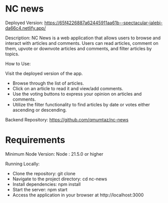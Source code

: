 # NC news
Deployed Version: https://65f4226887a62445911aa61b--spectacular-jalebi-da66c4.netlify.app/

Description:
NC News is a web application that allows users to browse and interact with articles and comments. 
Users can read articles, comment on them, upvote or downvote articles and comments, and filter articles by topics.

How to Use:

Visit the deployed version of the app.
- Browse through the list of articles.
- Click on an article to read it and view/add comments.
- Use the voting buttons to express your opinion on articles and comments.
- Utilize the filter functionality to find articles by date or votes either ascending or descending.


Backend Repository: https://github.com/qmumtaz/nc-news

# Requirements
Minimum Node Version: Node : 21.5.0 or higher

Running Locally:

- Clone the repository: git clone <repo-url>
- Navigate to the project directory: cd nc-news
- Install dependencies: npm install
- Start the server: npm start
- Access the application in your browser at http://localhost:3000